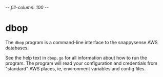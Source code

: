 -*- fill-column: 100 -*-

# dbop

The `dbop` program is a command-line interface to the snappysense AWS databases.

See the help text in `dbop.go` for all information about how to run the program.  The program will
read your configuration and credentials from "standard" AWS places, ie, environment variables and
config files.
